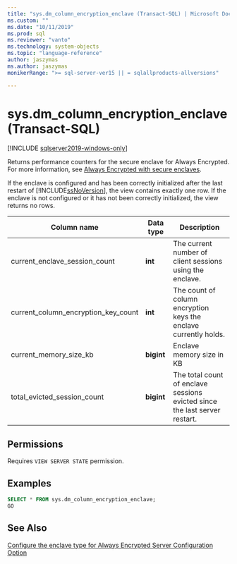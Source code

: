 ```yaml
---
title: "sys.dm_column_encryption_enclave (Transact-SQL) | Microsoft Docs"
ms.custom: ""
ms.date: "10/11/2019"
ms.prod: sql
ms.reviewer: "vanto"
ms.technology: system-objects
ms.topic: "language-reference"
author: jaszymas
ms.author: jaszymas
monikerRange: ">= sql-server-ver15 || = sqlallproducts-allversions"

---
```

# sys.dm_column_encryption_enclave (Transact-SQL)
[!INCLUDE [sqlserver2019-windows-only](../../includes/applies-to-version/sqlserver2019-windows-only.md)]

Returns performance counters for the secure enclave for Always Encrypted. For more information, see [Always Encrypted with secure enclaves](../security/encryption/always-encrypted-enclaves.md).

If the enclave is configured and has been correctly initialized after the last restart of [!INCLUDE[ssNoVersion](../../includes/ssnoversion-md.md)], the view contains exactly one row. If the enclave is not configured or it has not been correctly initialized, the view returns no rows. 

|Column name|Data type|Description|  
|-----------------|---------------|-----------------|  
|current_enclave_session_count|**int**|The current number of client sessions using the enclave.|  
|current_column_encryption_key_count|**int**|The count of column encryption keys the enclave currently holds.|  
|current_memory_size_kb|**bigint**|Enclave memory size in KB|  
|total_evicted_session_count|**bigint**|The total count of enclave sessions evicted since the last server restart.|   
  
## Permissions  
Requires `VIEW SERVER STATE` permission.   
  
## Examples  
 
```sql  
SELECT * FROM sys.dm_column_encryption_enclave;  
GO  
```  
  
## See Also  
 [Configure the enclave type for Always Encrypted Server Configuration Option](../../database-engine/configure-windows/configure-column-encryption-enclave-type.md)
  
  

